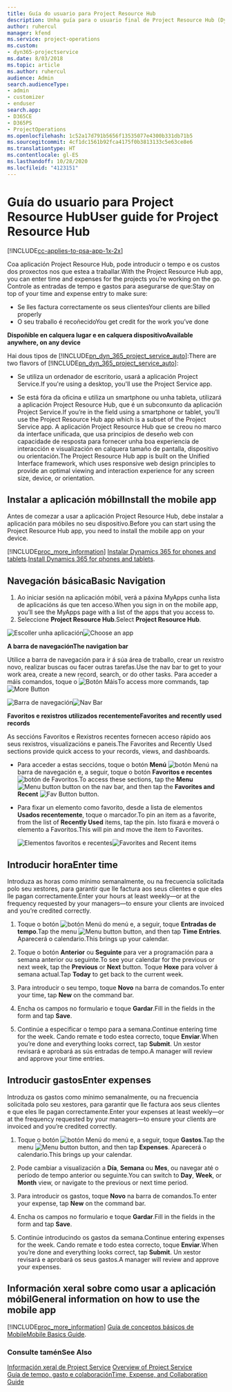 ```yaml
---
title: Guía do usuario para Project Resource Hub
description: Unha guía para o usuario final de Project Resource Hub (Dynamics 365 for Project Service) | MicrosoftDocs
author: ruhercul
manager: kfend
ms.service: project-operations
ms.custom:
- dyn365-projectservice
ms.date: 8/03/2018
ms.topic: article
ms.author: ruhercul
audience: Admin
search.audienceType:
- admin
- customizer
- enduser
search.app:
- D365CE
- D365PS
- ProjectOperations
ms.openlocfilehash: 1c52a17d791b5656f13535077e4300b331db71b5
ms.sourcegitcommit: 4cf1dc1561b92fca4175f0b3813133c5e63ce8e6
ms.translationtype: HT
ms.contentlocale: gl-ES
ms.lasthandoff: 10/28/2020
ms.locfileid: "4123151"
---
```

# <a name="user-guide-for-project-resource-hub"></a><span data-ttu-id="295d2-103">Guía do usuario para Project Resource Hub</span><span class="sxs-lookup"><span data-stu-id="295d2-103">User guide for Project Resource Hub</span></span>

[!INCLUDE[cc-applies-to-psa-app-1x-2x](../includes/cc-applies-to-psa-app-1x-2x.md)]

<span data-ttu-id="295d2-104">Coa aplicación Project Resource Hub, pode introducir o tempo e os custos dos proxectos nos que estea a traballar.</span><span class="sxs-lookup"><span data-stu-id="295d2-104">With the Project Resource Hub app, you can enter time and expenses for the projects you’re working on the go.</span></span> <span data-ttu-id="295d2-105">Controle as entradas de tempo e gastos para asegurarse de que:</span><span class="sxs-lookup"><span data-stu-id="295d2-105">Stay on top of your time and expense entry to make sure:</span></span>

- <span data-ttu-id="295d2-106">Se lles factura correctamente os seus clientes</span><span class="sxs-lookup"><span data-stu-id="295d2-106">Your clients are billed properly</span></span>
- <span data-ttu-id="295d2-107">O seu traballo é recoñecido</span><span class="sxs-lookup"><span data-stu-id="295d2-107">You get credit for the work you’ve done</span></span>

<span data-ttu-id="295d2-108">**Dispoñible en calquera lugar e en calquera dispositivo**</span><span class="sxs-lookup"><span data-stu-id="295d2-108">**Available anywhere, on any device**</span></span>

<span data-ttu-id="295d2-109">Hai dous tipos de [!INCLUDE[pn_dyn_365_project_service_auto](../includes/pn-dyn-365-project-service-auto.md)]:</span><span class="sxs-lookup"><span data-stu-id="295d2-109">There are two flavors of [!INCLUDE[pn_dyn_365_project_service_auto](../includes/pn-dyn-365-project-service-auto.md)]:</span></span> 

- <span data-ttu-id="295d2-110">Se utiliza un ordenador de escritorio, usará a aplicación Project Service.</span><span class="sxs-lookup"><span data-stu-id="295d2-110">If you're using a desktop, you'll use the Project Service app.</span></span> 

- <span data-ttu-id="295d2-111">Se está fóra da oficina e utiliza un smartphone ou unha tableta, utilizará a aplicación Project Resource Hub, que é un subconxunto da aplicación Project Service.</span><span class="sxs-lookup"><span data-stu-id="295d2-111">If you’re in the field using a smartphone or tablet, you’ll use the Project Resource Hub app which is a subset of the Project Service  app.</span></span> <span data-ttu-id="295d2-112">A aplicación Project Resource Hub que se creou no marco da interface unificada, que usa principios de deseño web con capacidade de resposta para fornecer unha boa experiencia de interacción e visualización en calquera tamaño de pantalla, dispositivo ou orientación.</span><span class="sxs-lookup"><span data-stu-id="295d2-112">The Project Resource Hub app is built on the Unified Interface framework, which uses responsive web design principles to provide an optimal viewing and interaction experience for any screen size, device, or orientation.</span></span> 


## <a name="install-the-mobile-app"></a><span data-ttu-id="295d2-113">Instalar a aplicación móbil</span><span class="sxs-lookup"><span data-stu-id="295d2-113">Install the mobile app</span></span>
<span data-ttu-id="295d2-114">Antes de comezar a usar a aplicación Project Resource Hub, debe instalar a aplicación para móbiles no seu dispositivo.</span><span class="sxs-lookup"><span data-stu-id="295d2-114">Before you can start using the Project Resource Hub app, you need to install the mobile app on your device.</span></span> 

[!INCLUDE[proc_more_information](../includes/proc-more-information.md)] <span data-ttu-id="295d2-115">[Instalar Dynamics 365 for phones and tablets](https://docs.microsoft.com/dynamics365/mobile-app/install-dynamics-365-for-phones-and-tablets).</span><span class="sxs-lookup"><span data-stu-id="295d2-115">[Install Dynamics 365 for phones and tablets](https://docs.microsoft.com/dynamics365/mobile-app/install-dynamics-365-for-phones-and-tablets).</span></span>

## <a name="basic-navigation"></a><span data-ttu-id="295d2-116">Navegación básica</span><span class="sxs-lookup"><span data-stu-id="295d2-116">Basic Navigation</span></span>
1.  <span data-ttu-id="295d2-117">Ao iniciar sesión na aplicación móbil, verá a páxina MyApps cunha lista de aplicacións ás que ten acceso.</span><span class="sxs-lookup"><span data-stu-id="295d2-117">When you sign in on the mobile app, you’ll see the MyApps page with a list of the apps that you access to.</span></span> 
2.  <span data-ttu-id="295d2-118">Seleccione **Project Resource Hub**.</span><span class="sxs-lookup"><span data-stu-id="295d2-118">Select **Project Resource Hub**.</span></span>

<span data-ttu-id="295d2-119">![Escoller unha aplicación](media/chooseApp_1.png "Escoller unha aplicación")</span><span class="sxs-lookup"><span data-stu-id="295d2-119">![Choose an app](media/chooseApp_1.png "Choose an app")</span></span>

<span data-ttu-id="295d2-120">**A barra de navegación**</span><span class="sxs-lookup"><span data-stu-id="295d2-120">**The navigation bar**</span></span>

<span data-ttu-id="295d2-121">Utilice a barra de navegación para ir á súa área de traballo, crear un rexistro novo, realizar buscas ou facer outras tarefas.</span><span class="sxs-lookup"><span data-stu-id="295d2-121">Use the nav bar to get to your work area, create a new record, search, or do other tasks.</span></span> <span data-ttu-id="295d2-122">Para acceder a máis comandos, toque o ![Botón Máis](media/MoreButton.png "Botón Máis")</span><span class="sxs-lookup"><span data-stu-id="295d2-122">To access more commands, tap ![More Button](media/MoreButton.png "More Button")</span></span>

<span data-ttu-id="295d2-123">![Barra de navegación](media/NavBar_2.png "Barra de navegación")</span><span class="sxs-lookup"><span data-stu-id="295d2-123">![Nav Bar](media/NavBar_2.png "Nav Bar")</span></span>

<span data-ttu-id="295d2-124">**Favoritos e rexistros utilizados recentemente**</span><span class="sxs-lookup"><span data-stu-id="295d2-124">**Favorites and recently used records**</span></span>

<span data-ttu-id="295d2-125">As seccións Favoritos e Rexistros recentes fornecen acceso rápido aos seus rexistros, visualizacións e paneis.</span><span class="sxs-lookup"><span data-stu-id="295d2-125">The Favorites and Recently Used sections provide quick access to your records, views, and dashboards.</span></span> 

- <span data-ttu-id="295d2-126">Para acceder a estas seccións, toque o botón **Menú** ![botón Menú](media/MenuButton.png "Botón do menú") na barra de navegación e, a seguir, toque o botón **Favoritos e recentes** ![botón de Favoritos](media/FavButton.png "Botón Fav").</span><span class="sxs-lookup"><span data-stu-id="295d2-126">To access these sections, tap the **Menu** ![Menu button](media/MenuButton.png "Menu button") button on the nav bar, and then tap the **Favorites and Recent** ![Fav Button](media/FavButton.png "Fav Button") button.</span></span>

- <span data-ttu-id="295d2-127">Para fixar un elemento como favorito, desde a lista de elementos **Usados recentemente**, toque o marcador.</span><span class="sxs-lookup"><span data-stu-id="295d2-127">To pin an item as a favorite, from the list of **Recently Used** items, tap the pin.</span></span> <span data-ttu-id="295d2-128">Isto fixará e moverá o elemento a Favoritos.</span><span class="sxs-lookup"><span data-stu-id="295d2-128">This will pin and move the item to Favorites.</span></span>

  <span data-ttu-id="295d2-129">![Elementos favoritos e recentes](media/Favs_3.png "Elementos favoritos e recentes")</span><span class="sxs-lookup"><span data-stu-id="295d2-129">![Favorites and Recent items](media/Favs_3.png "Favorites and Recent items")</span></span>
 
## <a name="enter-time"></a><span data-ttu-id="295d2-130">Introducir hora</span><span class="sxs-lookup"><span data-stu-id="295d2-130">Enter time</span></span>
<span data-ttu-id="295d2-131">Introduza as horas como mínimo semanalmente, ou na frecuencia solicitada polo seu xestores, para garantir que lle factura aos seus clientes e que eles lle pagan correctamente.</span><span class="sxs-lookup"><span data-stu-id="295d2-131">Enter your hours at least weekly—or at the frequency requested by your managers—to ensure your clients are invoiced and you’re credited correctly.</span></span>

1. <span data-ttu-id="295d2-132">Toque o botón ![botón Menú](media/MenuButton.png "Botón do menú") do menú e, a seguir, toque **Entradas de tempo**.</span><span class="sxs-lookup"><span data-stu-id="295d2-132">Tap the menu ![Menu button](media/MenuButton.png "Menu button") button, and then tap **Time Entries**.</span></span> <span data-ttu-id="295d2-133">Aparecerá o calendario.</span><span class="sxs-lookup"><span data-stu-id="295d2-133">This brings up your calendar.</span></span>

2. <span data-ttu-id="295d2-134">Toque o botón **Anterior** ou **Seguinte** para ver a programación para a semana anterior ou seguinte.</span><span class="sxs-lookup"><span data-stu-id="295d2-134">To see your calendar for the previous or next week, tap the **Previous** or **Next** button.</span></span> <span data-ttu-id="295d2-135">Toque **Hoxe** para volver á semana actual.</span><span class="sxs-lookup"><span data-stu-id="295d2-135">Tap **Today** to get back to the current week.</span></span>

3. <span data-ttu-id="295d2-136">Para introducir o seu tempo, toque **Novo** na barra de comandos.</span><span class="sxs-lookup"><span data-stu-id="295d2-136">To enter your time, tap **New** on the command bar.</span></span> 

4. <span data-ttu-id="295d2-137">Encha os campos no formulario e toque **Gardar**.</span><span class="sxs-lookup"><span data-stu-id="295d2-137">Fill in the fields in the form and tap **Save**.</span></span>

5. <span data-ttu-id="295d2-138">Continúe a especificar o tempo para a semana.</span><span class="sxs-lookup"><span data-stu-id="295d2-138">Continue entering time for the week.</span></span> <span data-ttu-id="295d2-139">Cando remate e todo estea correcto, toque **Enviar**.</span><span class="sxs-lookup"><span data-stu-id="295d2-139">When you’re done and everything looks correct, tap **Submit**.</span></span> <span data-ttu-id="295d2-140">Un xestor revisará e aprobará as sús entradas de tempo.</span><span class="sxs-lookup"><span data-stu-id="295d2-140">A manager will review and approve your time entries.</span></span>

## <a name="enter-expenses"></a><span data-ttu-id="295d2-141">Introducir gastos</span><span class="sxs-lookup"><span data-stu-id="295d2-141">Enter expenses</span></span> 
<span data-ttu-id="295d2-142">Introduza os gastos como mínimo semanalmente, ou na frecuencia solicitada polo seu xestores, para garantir que lle factura aos seus clientes e que eles lle pagan correctamente.</span><span class="sxs-lookup"><span data-stu-id="295d2-142">Enter your expenses at least weekly—or at the frequency requested by your managers—to ensure your clients are invoiced and you’re credited correctly.</span></span>

1. <span data-ttu-id="295d2-143">Toque o botón ![botón Menú](media/MenuButton.png "Botón do menú") do menú e, a seguir, toque **Gastos**.</span><span class="sxs-lookup"><span data-stu-id="295d2-143">Tap the menu ![Menu button](media/MenuButton.png "Menu button") button, and then tap **Expenses**.</span></span> <span data-ttu-id="295d2-144">Aparecerá o calendario.</span><span class="sxs-lookup"><span data-stu-id="295d2-144">This brings up your calendar.</span></span>

2. <span data-ttu-id="295d2-145">Pode cambiar a visualización a **Día**, **Semana** ou **Mes**, ou navegar até o período de tempo anterior ou seguinte.</span><span class="sxs-lookup"><span data-stu-id="295d2-145">You can switch to **Day**, **Week**, or **Month** view, or navigate to the previous or next time period.</span></span> 

3. <span data-ttu-id="295d2-146">Para introducir os gastos, toque **Novo** na barra de comandos.</span><span class="sxs-lookup"><span data-stu-id="295d2-146">To enter your expense, tap **New** on the command bar.</span></span> 

4. <span data-ttu-id="295d2-147">Encha os campos no formulario e toque **Gardar**.</span><span class="sxs-lookup"><span data-stu-id="295d2-147">Fill in the fields in the form and tap **Save**.</span></span>

5. <span data-ttu-id="295d2-148">Continúe introducindo os gastos da semana.</span><span class="sxs-lookup"><span data-stu-id="295d2-148">Continue entering expenses for the week.</span></span> <span data-ttu-id="295d2-149">Cando remate e todo estea correcto, toque **Enviar**.</span><span class="sxs-lookup"><span data-stu-id="295d2-149">When you’re done and everything looks correct, tap **Submit**.</span></span> <span data-ttu-id="295d2-150">Un xestor revisará e aprobará os seus gastos.</span><span class="sxs-lookup"><span data-stu-id="295d2-150">A manager will review and approve your expenses.</span></span>

## <a name="general-information-on-how-to-use-the-mobile-app"></a><span data-ttu-id="295d2-151">Información xeral sobre como usar a aplicación móbil</span><span class="sxs-lookup"><span data-stu-id="295d2-151">General information on how to use the mobile app</span></span> 
[!INCLUDE[proc_more_information](../includes/proc-more-information.md)] <span data-ttu-id="295d2-152">[Guía de conceptos básicos de Mobile](https://docs.microsoft.com/dynamics365/mobile-app/dynamics-365-phones-tablets-users-guide)</span><span class="sxs-lookup"><span data-stu-id="295d2-152">[Mobile Basics Guide](https://docs.microsoft.com/dynamics365/mobile-app/dynamics-365-phones-tablets-users-guide).</span></span>

### <a name="see-also"></a><span data-ttu-id="295d2-153">Consulte tamén</span><span class="sxs-lookup"><span data-stu-id="295d2-153">See Also</span></span>  
 <span data-ttu-id="295d2-154">[Información xeral de Project Service](../psa/overview.md) </span><span class="sxs-lookup"><span data-stu-id="295d2-154">[Overview of Project Service](../psa/overview.md) </span></span>  
 [<span data-ttu-id="295d2-155">Guía de tempo, gasto e colaboración</span><span class="sxs-lookup"><span data-stu-id="295d2-155">Time, Expense, and Collaboration Guide</span></span>](../psa/time-expense-collaboration-guide.md)   
 
